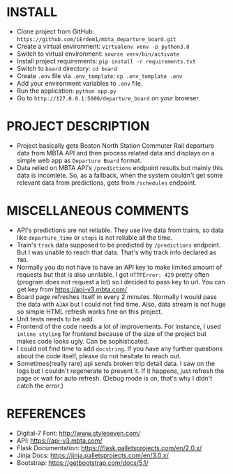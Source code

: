 # INSTALL

- Clone project from GitHub: `https://github.com/iErdem1/mbta_departure_board.git`
- Create a virtual environment: `virtualenv venv -p python3.8`
- Switch to virtual environment: `source venv/bin/activate`
- Install project requirements: `pip install -r requirements.txt`
- Switch to `board` directory: `cd board`
- Create `.env` file via `.env_template`: `cp .env_template .env`
- Add your environment variables to `.env` file.
- Run the application: `python app.py`
- Go to `http://127.0.0.1:5000/departure_board` on your browser.

# PROJECT DESCRIPTION
- Project basically gets Boston North Station Commuter Rail departure data from MBTA API and then process related data and displays on a simple web app as `Departure Board` format. 
- Data relied on MBTA API's `/predictions` endpoint results but mainly this data is incomlete. So, as a fallback, when the system couldn't get some relevant data from predictions, gets from `/schedules` endpoint. 

# MISCELLANEOUS COMMENTS
- API's predictions are not reliable. They use live data from trains, so data like `departure_time` or `stops` is not reliable all the time. 
- Train's `track` data supposed to be predicted by `/predictions` endpoint. But I was unable to reach that data. That's why track info declared as `TBD`.
- Normally you do not have to have an API key to make limited amount of requests but that is also unrilable. I got `HTTPError: 429` pretty often (program does not request a lot) so I decided to pass key to url. You can get key from https://api-v3.mbta.com/
- Board page refreshes itself in every 2 minutes. Normally I would pass the data with `AJAX` but I could not find time. Also, data stream is not huge so simple HTML refresh works fine on this project. 
- Unit tests needs to be add. 
- Frontend of the code needs a lot of improvements. For instance, I used `inline styling` for frontend because of the size of the project but makes code looks ugly. Can be sophisticated.
- I could not find time to add `docstring`. If you have any further questions about the code itself, please do not hesitate to reach out. 
- Sometimes(really rare) api sends broken trip detail data. I saw on the logs but I couldn't regenerate to prevent it. If it happens, just refresh the page or wait for auto refresh. (Debug mode is on, that's why I didn't catch the error.) 

# REFERENCES
- Digital-7 Font: http://www.styleseven.com/
- API: https://api-v3.mbta.com/
- Flask Documentation: https://flask.palletsprojects.com/en/2.0.x/
- Jinja Docs: https://jinja.palletsprojects.com/en/3.0.x/
- Bootstrap: https://getbootstrap.com/docs/5.1/

